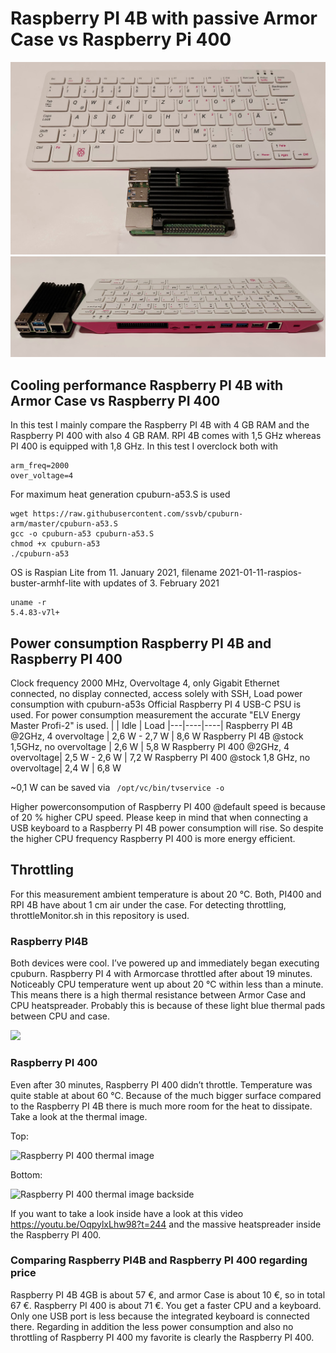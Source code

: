 # Raspberry PI 4B with passive Armor Case vs Raspberry Pi 400 
<img src="https://raw.githubusercontent.com/JsBergbau/RPI4B_vs_RPI400/main/images/Pi400AndPI4B.jpg" with="600" alt="Raspberry PI 400 vs Raspberry PI 4B" title="Raspberry PI 400 vs Raspberry PI 4B">
<img src="https://raw.githubusercontent.com/JsBergbau/RPI4B_vs_RPI400/main/images/Pi400AndPI4BConnections.jpg" with="600" alt="Raspberry PI 400 vs Raspberry PI 4B connectors" title="Raspberry PI 400 vs Raspberry PI 4B connectors">

## Cooling performance Raspberry PI 4B with Armor Case vs Raspberry PI 400
In this test I mainly compare the Raspberry PI 4B with 4 GB RAM and the Raspberry PI 400 with also 4 GB RAM. RPI 4B comes with 1,5 GHz whereas PI 400 is equipped with 1,8 GHz.
In this test I overclock both with 
```
arm_freq=2000
over_voltage=4
```
For maximum heat generation cpuburn-a53.S is used 
```
wget https://raw.githubusercontent.com/ssvb/cpuburn-arm/master/cpuburn-a53.S
gcc -o cpuburn-a53 cpuburn-a53.S
chmod +x cpuburn-a53
./cpuburn-a53
```
OS is Raspian Lite from 11. January 2021, filename 2021-01-11-raspios-buster-armhf-lite with updates of 3. February 2021 
```
uname -r
5.4.83-v7l+
````

## Power consumption Raspberry PI 4B and Raspberry PI 400
Clock frequency 2000 MHz, Overvoltage 4, only Gigabit Ethernet connected, no display connected, access solely with SSH, Load power consumption with cpuburn-a53s
Official Raspberry PI 4 USB-C PSU is used. For power consumption measurement the accurate "ELV Energy Master Profi-2" is used.
| | Idle | Load
|---|----|----|
Raspberry PI 4B @2GHz, 4 overvoltage | 2,6 W - 2,7 W | 8,6 W
Raspberry PI 4B @stock 1,5GHz, no overvoltage | 2,6 W | 5,8 W
Raspberry PI 400 @2GHz, 4 overvoltage| 2,5 W - 2,6 W | 7,2 W
Raspberry PI 400 @stock 1,8 GHz, no overvoltage| 2,4 W | 6,8 W

~0,1 W can be saved via ` /opt/vc/bin/tvservice -o`

Higher powerconsompution of Raspberry PI 400 @default speed is because of 20 % higher CPU speed. Please keep in mind that when connecting a USB keyboard to a Raspberry PI 4B power consumption will rise. So despite the higher CPU frequency Raspberry PI 400 is more energy efficient.

## Throttling

For this measurement ambient temperature is about 20 °C. Both, PI400 and RPI 4B have about 1 cm air under the case. For detecting throttling, throttleMonitor.sh in this repository is used.

### Raspberry PI4B
Both devices were cool. I’ve powered up and immediately began executing cpuburn.
Raspberry PI 4 with Armorcase throttled after about 19 minutes. Noticeably CPU temperature went up about 20 °C within less than a minute. This means there is a high thermal resistance between Armor Case and CPU heatspreader. Probably this is because of these light blue thermal pads between CPU and case.

<img src="https://raw.githubusercontent.com/JsBergbau/RPI4B_vs_RPI400/main/images/bluepads.jpg" with="600">

### Raspberry PI 400
Even after 30 minutes, Raspberry PI 400 didn’t throttle. Temperature was quite stable at about 60 °C. Because of the much bigger surface compared to the Raspberry PI 4B there is much more room for the heat to dissipate. Take a look at the thermal image. 

Top:

<img src="https://raw.githubusercontent.com/JsBergbau/RPI4B_vs_RPI400/main/images/thermografie.jpg" with="600" alt="Raspberry PI 400 thermal image" title="Raspberry PI 400 thermal image">

Bottom:

<img src="https://raw.githubusercontent.com/JsBergbau/RPI4B_vs_RPI400/main/images/thermografiebottom.jpg" with="600" alt="Raspberry PI 400 thermal image backside" title="Raspberry PI 400 thermal image backside">

If you want to take a look inside have a look at this video https://youtu.be/OqpylxLhw98?t=244 and the massive heatspreader inside the Raspberry PI 400. 

### Comparing Raspberry PI4B and Raspberry PI 400 regarding price
Raspberry PI 4B 4GB is about 57 €, and armor Case is about 10 €, so in total 67 €.
Raspberry PI 400 is about 71 €. You get a faster CPU and a keyboard. Only one USB port is less because the integrated keyboard is connected there. Regarding in addition the less power consumption and also no throttling of Raspberry PI 400 my favorite is clearly the Raspberry PI 400.
